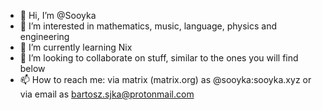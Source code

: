 - 👋 Hi, I’m @Sooyka
- 👀 I’m interested in mathematics, music, language, physics and engineering
- 🌱 I’m currently learning Nix
- 💞️ I’m looking to collaborate on stuff, similar to the ones you will find below
- 📫 How to reach me: via matrix (matrix.org) as @sooyka:sooyka.xyz or via email as bartosz.sjka@protonmail.com

<!---
Sooyka/Sooyka is a ✨ special ✨ repository because its `README.md` (this file) appears on your GitHub profile.
You can click the Preview link to take a look at your changes.
--->
